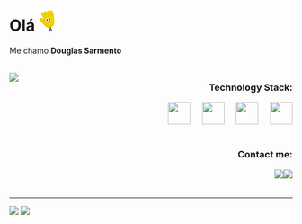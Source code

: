 # <b> Olá </b>  <img src="https://github.com/Eudouglas/Eudouglas/blob/main/assets/hand.gif" width="40"/>
Me chamo <b>Douglas Sarmento</b> 
<br><br>

<img width="500px" align="left" src="https://github.com/Eudouglas/Eudouglas/blob/main/assets/doug.gif"></img>

<div align="right">
 
### Technology Stack:
<img margin="50" src="https://cdn.jsdelivr.net/gh/devicons/devicon@latest/icons/javascript/javascript-original.svg" width="40" height="40"/>⠀⠀<img src="https://cdn.jsdelivr.net/gh/devicons/devicon@latest/icons/html5/html5-original.svg" width="40" height="40"/>⠀⠀<img src="https://cdn.jsdelivr.net/gh/devicons/devicon@latest/icons/css3/css3-original.svg" width="40" height="40"/>⠀⠀<img src="https://cdn.jsdelivr.net/gh/devicons/devicon@latest/icons/git/git-original.svg" width="40" height="40"/>
<br><br>

### Contact me:
<div>
 <a href="https://eudouglas.github.io/dougfolio/#home" alt="Doug-Portfolio" target="_blank"><img   src="https://img.shields.io/badge/Portfolio-6225E6?style=for-the-badge&logo=windows%20terminal&logoColor=white" target="_blank"></a><a href="mailto:devdoug.it@gmail.com" alt="Doug-Gmail" target="_blank"><img src="https://img.shields.io/badge/Gmail-D14836?style=for-the-badge&logo=gmail&logoColor=white" target="_blank"></a>
</div>
</div>
<br>

---

<div>
<a href="https://github.com/ingnasc"></a>
<img loading="lazy" height="180em" src="https://github-readme-stats.vercel.app/api?username=Eudouglas&show_icons=true&theme=tokyonight"/>
<img loading="lazy" height="180em" src="https://github-readme-stats.vercel.app/api/top-langs/?username=Eudouglas&layout=compact&langs_count=7&theme=tokyonight"/>
</div>

